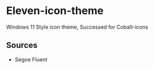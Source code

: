# Eleven-icon-theme

Windows 11 Style icon theme, Successed for Cobalt-icons

## Sources

* Segoe Fluent
